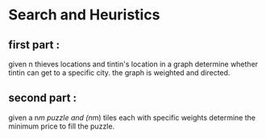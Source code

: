 # Search and Heuristics

## first part :
given n thieves locations and tintin's location in a graph determine whether tintin can get to a specific city.
the graph is weighted and directed.

## second part :
given a n*m puzzle and (n*m) tiles each with specific weights determine the minimum price to fill the puzzle.


 
